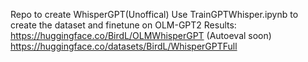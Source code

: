 Repo to create WhisperGPT(Unoffical)
Use TrainGPTWhisper.ipynb to create the dataset and finetune on OLM-GPT2
Results:
https://huggingface.co/BirdL/OLMWhisperGPT (Autoeval soon)
https://huggingface.co/datasets/BirdL/WhisperGPTFull
